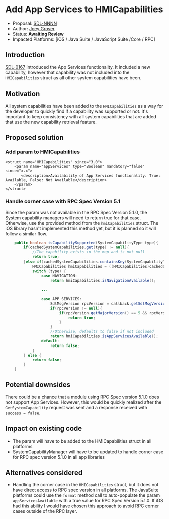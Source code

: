 # Add App Services to HMICapabilities

* Proposal: [SDL-NNNN](NNNN-app-services-hmi-capabilities.md)
* Author: [Joey Grover](https://github.com/joeygrover)
* Status: **Awaiting Review**
* Impacted Platforms: [iOS / Java Suite / JavaScript Suite /Core / RPC]



## Introduction
[SDL-0167](0167-app-services.md) introduced the App Services functionality. It included a new capability, however that capability was not included into the `HMICapabilities` struct as all other system capabilities have been.


## Motivation

All system capabilities have been added to the `HMICapabilities` as a way for the developer to quickly find if a capability was supported or not. It's important to keep consistency with all system capabilities that are added that use the new capability retrieval feature.


## Proposed solution

### Add param to HMICapabilities

```
<struct name="HMICapabilities" since="3.0">
    <param name="appServices" type="Boolean" mandatory="false" since="x.x">
       <description>Availability of App Services functionality. True: Available, False: Not Available</description>
    </param>
</struct>
```

### Handle corner case with RPC Spec Version 5.1

Since the param was not available in the RPC Spec Version 5.1.0, the System capability managers will need to return true for that case. Otherwise, use the provided method from the `hmiCapabilities` struct. The iOS library hasn't implemented this method yet, but it is planned so  it will follow a similar flow.

```java
	public boolean isCapabilitySupported(SystemCapabilityType type){
		if(cachedSystemCapabilities.get(type) != null){
			//The capability exists in the map and is not null
			return true;
		}else if(cachedSystemCapabilities.containsKey(SystemCapabilityType.HMI)){
			HMICapabilities hmiCapabilities = ((HMICapabilities)cachedSystemCapabilities.get(SystemCapabilityType.HMI));
			switch (type) {
				case NAVIGATION:
					return hmiCapabilities.isNavigationAvailable();
				
				...
				
				case APP_SERVICES:
					SdlMsgVersion rpcVersion = callback.getSdlMsgVersion();
					if(rpcVersion != null){
						if(rpcVersion.getMajorVersion() == 5 && rpcVersion.getMinorVersion() == 1){
							return true;
						}
					}
					//Otherwise, defaults to false if not included
					return hmiCapabilities.isAppServicesAvailable();
				default:
					return false;
			}
		} else {
			return false;
		}
	}
```

## Potential downsides

There could be a chance that a module using RPC Spec version 5.1.0 does not support App Services. However, this would be quickly realized after the `GetSystemCapability` request was sent and a response received with `success = false`.


## Impact on existing code

- The param will have to be added to the HMICapabilities struct in all platforms
- SystemCapabilityManager will have to be updated to handle corner case for RPC spec version 5.1.0 in all app libraries


## Alternatives considered

- Handling the corner case in the `HMICapabilities` struct, but it does not have direct access to RPC spec version in all platforms. The JavaSuite platforms could use the `format` method call to auto-populate the param `appServicesAvailable` with a true value for RPC Spec Version 5.1.0. If iOS had this ability I would have chosen this approach to avoid RPC corner cases outside of the RPC layer.
